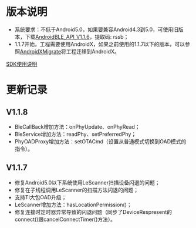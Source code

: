 # 版本说明

- 系统要求：不低于Android5.0，如果要兼容Android4.3到5.0，可使用旧版本，下载[AndroidBLE_API_V1.1.6](https://pan.baidu.com/s/10NHbFRBLmjt7Sg3lpqA3dA)，提取码: rssb；  
- 1.1.7开始，工程需要使用AndroidX，如果之前使用的1.1.7以下的版本，可以参照[AndroidXMigrate](https://github.com/shengrun-hub/AndroidXMigrate)将工程迁移到AndroidX。

[SDK使用说明](https://github.com/shengrun-hub/TTC_BLE_DEMO-Kotlin/blob/master/ttc_android_ble_doc.md)

# 更新记录
## V1.1.8  
- BleCallBack增加方法：onPhyUpdate、onPhyRead；  
- BleService增加方法：readPhy、setPreferredPhy；  
- PhyOADProxy增加方法：setOTACmd（设置从普通模式切换到OAD模式的指令）。  
  
## V1.1.7  
- 修复Android5.0以下系统使用LeScanner扫描设备闪退的问题；  
- 修复在子线程调用LeScanner的扫描方法闪退的问题；  
- 支持TI大包OAD升级；  
- LeScanner增加方法：hasLocationPermission()；  
- 修复连接时定时器异常导致的闪退问题（同步了DeviceRespresent的connect()跟cancelConnectTimer()方法）。  
